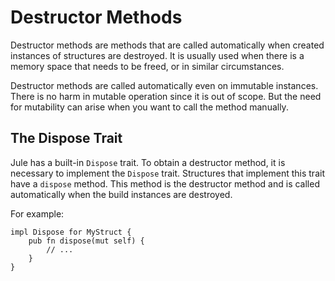 # Destructor Methods

Destructor methods are methods that are called automatically when created instances of structures are destroyed. It is usually used when there is a memory space that needs to be freed, or in similar circumstances.

Destructor methods are called automatically even on immutable instances. There is no harm in mutable operation since it is out of scope. But the need for mutability can arise when you want to call the method manually.

## The Dispose Trait

Jule has a built-in `Dispose` trait. To obtain a destructor method, it is necessary to implement the `Dispose` trait. Structures that implement this trait have a `dispose` method. This method is the destructor method and is called automatically when the build instances are destroyed.

For example:
```jule
impl Dispose for MyStruct {
    pub fn dispose(mut self) {
        // ...
    }
}
```

